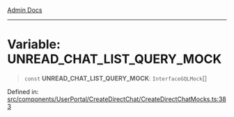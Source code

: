 [Admin Docs](/)

---

# Variable: UNREAD_CHAT_LIST_QUERY_MOCK

> `const` **UNREAD_CHAT_LIST_QUERY_MOCK**: `InterfaceGQLMock`[]

Defined in: [src/components/UserPortal/CreateDirectChat/CreateDirectChatMocks.ts:383](https://github.com/PalisadoesFoundation/talawa-admin/blob/main/src/components/UserPortal/CreateDirectChat/CreateDirectChatMocks.ts#L383)
